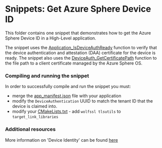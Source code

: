 # Snippets: Get Azure Sphere Device ID

This folder contains one snippet that demonstrates how to get the Azure Sphere Device ID in a High-Level application.

The snippet uses the [Application_IsDeviceAuthReady](https://docs.microsoft.com/azure-sphere/reference/applibs-reference/applibs-application/function-application-isdeviceauthready) function to verify that the device authentication and attestation (DAA) certificate for the device is ready. The snippet also uses the [DeviceAuth_GetCertificatePath](https://docs.microsoft.com/azure-sphere/reference/applibs-reference/tlsutils/function-deviceauth-getcertificatepath) function to the file path to a client certificate managed by the Azure Sphere OS.

### Compiling and running the snippet

In order to successfully compile and run the snippet you must:
* merge the [app_manifest.json](https://docs.microsoft.com/azure-sphere/app-development/app-manifest) file with your application
* modify the `DeviceAuthentication` UUID to match the tenant ID that the device is claimed into.
* modify your [CMakeLists.txt](https://docs.microsoft.com/azure-sphere/app-development/using-cmake-functions) - add `wolfssl tlsutils` to `target_link_libraries`

### Additional resources

More information on 'Device Identity' can be found [here](https://docs.microsoft.com/azure-sphere/deployment/device-identity)